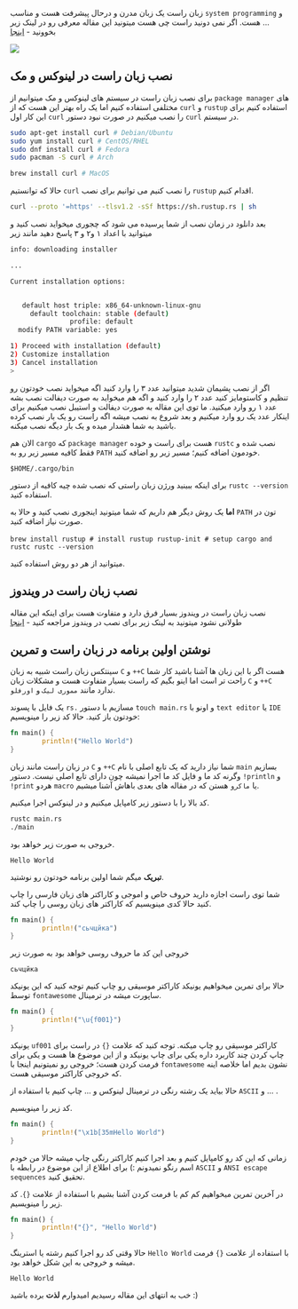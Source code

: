 زبان راست یک زبان مدرن و درحال پیشرفت هست و مناسب `system programming` و ... هست.
اگر نمی دونید راست چی هست میتونید این مقاله معرفی رو در لینک زیر بخوونید - [اینجا](https://parsclick.net/article/%D9%85%D8%B9%D8%B1%D9%81%DB%8C-%D8%B2%D8%A8%D8%A7%D9%86-%D8%B1%D8%A7%D8%B3%D8%AA)

![](https://images.pexels.com/photos/4974914/pexels-photo-4974914.jpeg?auto=compress&cs=tinysrgb&h=750&w=1260)


## نصب زبان راست در لینوکس و مک


برای نصب زبان راست در سیستم های لینوکس و مک میتوانیم از `package manager` های مختلفی استفاده کنیم اما یک راه بهتر این هست که از `curl` و `rustup` استفاده کنیم برای این کار اول `curl` را نصب میکنیم در صورت نبود دستور `curl` در سیستم.

```bash
sudo apt-get install curl # Debian/Ubuntu
sudo yum install curl # CentOS/RHEL
sudo dnf install curl # Fedora
sudo pacman -S curl # Arch

brew install curl # MacOS
```

حالا که توانستیم `curl` را نصب کنیم می توانیم برای نصب `rustup` اقدام کنیم.

```bash
curl --proto '=https' --tlsv1.2 -sSf https://sh.rustup.rs | sh
```

بعد دانلود در زمان نصب از شما پرسیده می شود که چجوری میخواید نصب کنید و میتوانید با اعداد ۱ و۲ و ۳ پاسخ دهید مانند زیر

```bash
info: downloading installer

...

Current installation options:


   default host triple: x86_64-unknown-linux-gnu
     default toolchain: stable (default)
               profile: default
  modify PATH variable: yes

1) Proceed with installation (default)
2) Customize installation
3) Cancel installation
>
```

اگر از نصب پشیمان شدید میتوانید عدد ۳ را وارد کنید اگه میخواید نصب خودتون رو تنظیم و کاستومایز کنید عدد ۲ را وارد کنید و اگه هم میخواید به صورت دیفالت نصب بشه عدد ۱ رو وارد میکنید.
ما توی این مقاله به صورت دیفالت و استیبل نصب میکنیم برای اینکار عدد یک رو وارد میکنیم و بعد شروع به نصب میشه اگه راست رو یک بار نصب کرده باشید به شما هشدار میده و یک بار دیگه نصب میکنه.

الان هم `cargo` که ‍‍`package manager` هست برای راست و خوده ‍`rustc` نصب شده و فقط کافیه مسیر زیر رو به `PATH` خودمون اضافه کنیم؛ مسیر زیر رو اضافه کنید.

```
$HOME/.cargo/bin
```

برای اینکه ببینید ورژن زبان راستی که نصب شده چیه کافیه از دستور `rustc --version` استفاده کنید.

**اما** یک روش دیگر هم داریم که شما میتونید اینجوری نصب کنید و حالا به `PATH` تون در صورت نیاز اضافه کنید.
‍‍

‍‍‍‍`
brew install rustup # install rustup
rustup-init # setup cargo and rustc
rustc --version
`


میتوانید از هر دو روش استفاده کنید.


## نصب زبان راست در ویندوز


نصب زبان راست در ویندوز بسیار فرق دارد و متفاوت هست برای اینکه این مقاله طولانی نشود میتونید به لینک زیر برای نصب در ویندوز مراجعه کنید - [اینجا](https://turreta.com/2019/09/06/how-to-install-rust-on-windows-10/)


## نوشتن اولین برنامه در زبان راست و تمرین


سینتکس زبان راست شبیه به زبان `C` و `++C` هست اگر با این زبان ها آشنا باشید کار شما راحت تر است اما اینو بگیم که راست بسیار متفاوت هست و مشکلات زبان `C` و `++C` ندارد مانند `مموری لیک` و `اورفلو`.

یک فایل با پسوند `rs.` مسازیم با دستور `touch main.rs` و اونو با `text editor` یا `IDE` خودتون باز کنید.
حالا کد زیر را مینویسیم:

```rust
fn main() {
		println!("Hello World")
}
```

در زبان راست مانند زبان `C` و `++C` شما نیاز دارید که یک تابع اصلی با نام `main` بسازیم وگرنه کد ما و فایل کد ما اجرا نمیشه چون دارای تابع اصلی نیست.
دستور `!println` و ‍`!print` هردو ‍‍`macro` یا `ماکرو` هستن که در مقاله های بعدی باهاش آشنا میشیم.

کد بالا را با دستور زیر کامپایل میکنیم و در لینوکس اجرا میکنیم.

```bash
rustc main.rs
./main
```

خروجی به صورت زیر خواهد بود.

```
Hello World
```

**تبریک** میگم شما اولین برنامه خودتون رو نوشتید.

شما توی راست اجازه دارید حروف خاص و اموجی و کاراکتر های زبان فارسی را چاپ کنید حالا کدی مینویسیم که کاراکتر های زبان روسی را چاپ کند.

```rust
fn main() {
        println!("сьчцйка")
}
```

خروجی این کد ما حروف روسی خواهد بود به صورت زیر

```
сьчцйка
```

حالا برای تمرین میخواهیم یونیکد کاراکتر موسیقی رو چاپ کنیم توجه کنید که این یونیکد توسط `fontawesome` ساپورت میشه در ترمینال.

```rust
fn main() {
        println!("\u{f001}")
}
```

یونیکد `uf001` کاراکتر موسیقی رو چاپ میکنه.
توجه کنید که علامت `{}` در راست برای چاپ کردن چند کاربرد داره یکی برای چاپ یونیکد و از این موضوع ها هست و یکی برای فرمت کردن هست؛ خروجی رو نمیتونیم اینجا با `fontawesome` نشون بدیم اما خلاصه اینه که خروجی کاراکتر موسیقی هست.

حالا بیاید یک رشته رنگی در ترمینال لینوکس و ... چاپ کنیم با استفاده از `ASCII‍` و ... .

کد زیر را مینویسیم.

```rust
fn main() {
        println!("\x1b[35mHello World")
}
```

زمانی که این کد رو کامپایل کنیم و بعد اجرا کنیم کاراکتر رنگی چاپ میشه حالا من خودم اسم رنگو نمیدونم :)
برای اطلاع از این موضوع در رابطه با `ASCII` و `ANSI escape sequences` تحقیق کنید.

در آخرین تمرین میخواهیم کم کم با فرمت کردن آشنا بشیم با استفاده از علامت ‍`{}`.
کد زیر را مینویسیم.

```rust
fn main() {
        println!("{}", "Hello World")
}
```

حالا وقتی کد رو اجرا کنیم رشته یا استرینگ `Hello World` با استفاده از علامت `{}` فرمت میشه و خروجی به این شکل خواهد بود.

```
Hello World
```

خب به انتهای این مقاله رسیدیم امیدوارم **لذت** برده باشید :)
